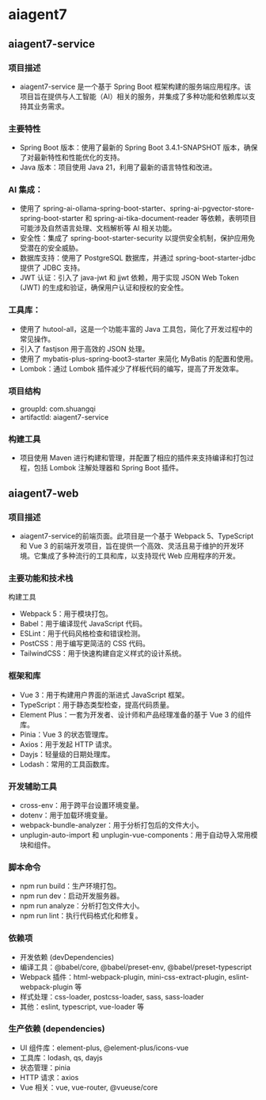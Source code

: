 # aiagent7
## aiagent7-service
### 项目描述
- aiagent7-service 是一个基于 Spring Boot 框架构建的服务端应用程序。该项目旨在提供与人工智能（AI）相关的服务，并集成了多种功能和依赖库以支持其业务需求。
### 主要特性
- Spring Boot 版本：使用了最新的 Spring Boot 3.4.1-SNAPSHOT 版本，确保了对最新特性和性能优化的支持。
- Java 版本：项目使用 Java 21，利用了最新的语言特性和改进。
### AI 集成：
- 使用了 spring-ai-ollama-spring-boot-starter、spring-ai-pgvector-store-spring-boot-starter 和 spring-ai-tika-document-reader 等依赖，表明项目可能涉及自然语言处理、文档解析等 AI 相关功能。
- 安全性：集成了 spring-boot-starter-security 以提供安全机制，保护应用免受潜在的安全威胁。
- 数据库支持：使用了 PostgreSQL 数据库，并通过 spring-boot-starter-jdbc 提供了 JDBC 支持。
- JWT 认证：引入了 java-jwt 和 jjwt 依赖，用于实现 JSON Web Token (JWT) 的生成和验证，确保用户认证和授权的安全性。
### 工具库：
- 使用了 hutool-all，这是一个功能丰富的 Java 工具包，简化了开发过程中的常见操作。
- 引入了 fastjson 用于高效的 JSON 处理。
- 使用了 mybatis-plus-spring-boot3-starter 来简化 MyBatis 的配置和使用。
- Lombok：通过 Lombok 插件减少了样板代码的编写，提高了开发效率。
### 项目结构
- groupId: com.shuangqi
- artifactId: aiagent7-service
### 构建工具
- 项目使用 Maven 进行构建和管理，并配置了相应的插件来支持编译和打包过程，包括 Lombok 注解处理器和 Spring Boot 插件。
## aiagent7-web
### 项目描述
- aiagent7-service的前端页面。此项目是一个基于 Webpack 5、TypeScript 和 Vue 3 的前端开发项目，旨在提供一个高效、灵活且易于维护的开发环境。它集成了多种流行的工具和库，以支持现代 Web 应用程序的开发。
### 主要功能和技术栈
构建工具
- Webpack 5：用于模块打包。
- Babel：用于编译现代 JavaScript 代码。
- ESLint：用于代码风格检查和错误检测。
- PostCSS：用于编写更简洁的 CSS 代码。
- TailwindCSS：用于快速构建自定义样式的设计系统。
### 框架和库
- Vue 3：用于构建用户界面的渐进式 JavaScript 框架。
- TypeScript：用于静态类型检查，提高代码质量。
- Element Plus：一套为开发者、设计师和产品经理准备的基于 Vue 3 的组件库。
- Pinia：Vue 3 的状态管理库。
- Axios：用于发起 HTTP 请求。
- Dayjs：轻量级的日期处理库。
- Lodash：常用的工具函数库。
### 开发辅助工具
- cross-env：用于跨平台设置环境变量。
- dotenv：用于加载环境变量。
- webpack-bundle-analyzer：用于分析打包后的文件大小。
- unplugin-auto-import 和 unplugin-vue-components：用于自动导入常用模块和组件。
### 脚本命令
- npm run build：生产环境打包。
- npm run dev：启动开发服务器。
- npm run analyze：分析打包文件大小。
- npm run lint：执行代码格式化和修复。
### 依赖项
- 开发依赖 (devDependencies)
- 编译工具：@babel/core, @babel/preset-env, @babel/preset-typescript
- Webpack 插件：html-webpack-plugin, mini-css-extract-plugin, eslint-webpack-plugin 等
- 样式处理：css-loader, postcss-loader, sass, sass-loader
- 其他：eslint, typescript, vue-loader 等
### 生产依赖 (dependencies)
- UI 组件库：element-plus, @element-plus/icons-vue
- 工具库：lodash, qs, dayjs
- 状态管理：pinia
- HTTP 请求：axios
- Vue 相关：vue, vue-router, @vueuse/core
